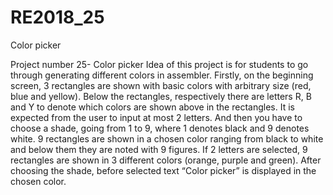 # RE2018_25
Color picker


Project number 25- Color picker
Idea of this project is for students to go through generating different colors in assembler. Firstly, on the beginning screen, 3 rectangles are shown with basic colors with arbitrary size (red, blue and yellow). Below the rectangles, respectively there are letters R, B and Y to denote which colors are shown above in the rectangles. It is expected from the user to input at most 2 letters. And then you have to choose a shade, going from 1 to 9, where 1 denotes black and 9 denotes white. 9 rectangles are shown in a chosen color ranging from black to white and below them they are noted with 9 figures. If 2 letters are selected, 9 rectangles are shown in 3 different colors (orange, purple and green). After choosing the shade, before selected text “Color picker” is displayed in the chosen color.






